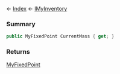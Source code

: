 ← [Index](Api-Index) ← [IMyInventory](VRage.Game.ModAPI.Ingame.IMyInventory)

### Summary

```csharp
public MyFixedPoint CurrentMass { get; }
```

### Returns

[MyFixedPoint](VRage.MyFixedPoint)

